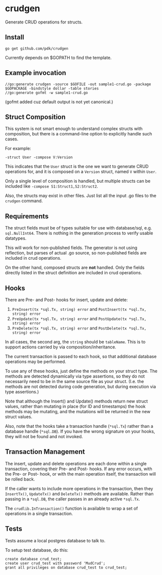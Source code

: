 # crudgen

Generate CRUD operations for structs.

## Install

```
go get github.com/pdk/crudgen
```

Currently depends on $GOPATH to find the template.

## Example invocation

```
//go:generate crudgen -source $GOFILE -out sample1-crud.go -package $GOPACKAGE -bindstyle dollar -table stories
//go:generate gofmt -w sample1-crud.go
```

(gofmt added cuz default output is not yet canonical.)

## Struct Composition

This system is not smart enough to understand complex structs with composition,
but there is a command-line option to explicitly handle such cases.

For example:

```
-struct User -compose V:Version
```

This indicates that the `User` struct is the one we want to generate CRUD
operations for, and it is composed on a `Version` struct, named `V` within
`User`.

Only a single level of composition is handled, but multiple structs can be
included like `-compose S1:Struct1,S2:Struct2`.

Also, the structs may exist in other files. Just list all the input .go files to
the `crudgen` command.

## Requirements

The struct fields must be of types suitable for use with database/sql, e.g.
`sql.NullInt64`. There is nothing in the generation process to verify usable
datatypes.

This will work for non-published fields. The generator is not using reflection,
but parses of actual .go source, so non-published fields are included in crud
operations.

On the other hand, composed structs are **not** handled. Only the fields
directly listed in the struct definition are included in crud operations.

## Hooks

There are Pre- and Post- hooks for insert, update and delete:

1. `PreInsert(tx *sql.Tx, string) error` and `PostInsert(tx *sql.Tx, string) error`
2. `PreUpdate(tx *sql.Tx, string) error` and `PostUpdate(tx *sql.Tx, string) error`
3. `PreDelete(tx *sql.Tx, string) error` and `PostDelete(tx *sql.Tx, string) error`

In all cases, the second arg, the `string` should be `tableName`. This is to
support actions carried by via composition/inheritance.

The current transaction is passed to each hook, so that additional database
operations may be performed.

To use any of these hooks, just define the methods on your struct type. The
methods are detected dynamically via type assertions, so they do not necessarily
need to be in the same source file as your struct. (I.e. the methods are not
detected during code generation, but during execution via type assertions.)

Note that although the Insert() and Update() methods return new struct values,
rather than mutating in place (for ID and timestamps) the hook methods may be
mutating, and the mutations will be returned in the new struct values.

Also, note that the hooks take a transaction handle (`*sql.Tx`) rather than a
database handle (`*sql.DB`). If you have the wrong signature on your hooks, they
will not be found and not invoked.

## Transaction Management

The insert, update and delete operations are each done within a single
transaction, covering their Pre- and Post- hooks. If any error occurs, with the
Pre- or Post- hook, or with the main operation itself, the transaction will be
rolled back.

If the caller wants to include more operations in the transaction, then they
`InsertTx()`, `UpdateTx()` and `DeleteTx()` methods are available. Rather than
passing in a `*sql.DB`, the caller passes in an already active `*sql.Tx`.

The `crudlib.InTransaction()` function is available to wrap a set of operations
in a single transaction.

## Tests

Tests assume a local postgres database to talk to.

To setup test database, do this:

```
create database crud_test;
create user crud_test with password 'MudCrud';
grant all privileges on database crud_test to crud_test;
```
